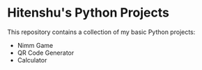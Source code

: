 # Hitenshu's Python Projects

This repository contains a collection of my basic Python projects:

- Nimm Game
- QR Code Generator
- Calculator
